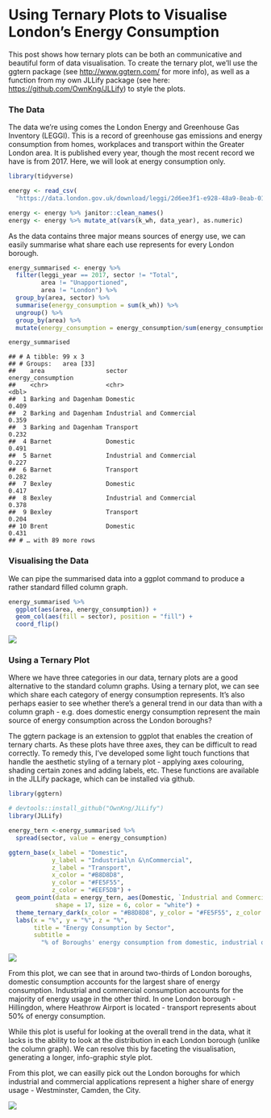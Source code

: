 Using Ternary Plots to Visualise London’s Energy Consumption
================

This post shows how ternary plots can be both an communicative and
beautiful form of data visualisation. To create the ternary plot, we’ll
use the ggtern package (see <http://www.ggtern.com/> for more info), as
well as a function from my own JLLify package (see here:
<https://github.com/OwnKng/JLLify>) to style the plots.

### The Data

The data we’re using comes the London Energy and Greenhouse Gas
Inventory (LEGGI). This is a record of greenhouse gas emissions and
energy consumption from homes, workplaces and transport within the
Greater London area. It is published every year, though the most recent
record we have is from 2017. Here, we will look at energy consumption
only.

``` r
library(tidyverse)

energy <- read_csv(
  "https://data.london.gov.uk/download/leggi/2d6ee3f1-e928-48a9-8eab-01748c65ac6f/energy-consumption-borough-leggi.csv")

energy <- energy %>% janitor::clean_names()
energy <- energy %>% mutate_at(vars(k_wh, data_year), as.numeric)
```

As the data contains three major means sources of energy use, we can
easily summarise what share each use represents for every London
borough.

``` r
energy_summarised <- energy %>% 
  filter(leggi_year == 2017, sector != "Total", 
         area != "Unapportioned", 
         area != "London") %>% 
  group_by(area, sector) %>% 
  summarise(energy_consumption = sum(k_wh)) %>% 
  ungroup() %>% 
  group_by(area) %>% 
  mutate(energy_consumption = energy_consumption/sum(energy_consumption)) 

energy_summarised
```

    ## # A tibble: 99 x 3
    ## # Groups:   area [33]
    ##    area                 sector                    energy_consumption
    ##    <chr>                <chr>                                  <dbl>
    ##  1 Barking and Dagenham Domestic                               0.409
    ##  2 Barking and Dagenham Industrial and Commercial              0.359
    ##  3 Barking and Dagenham Transport                              0.232
    ##  4 Barnet               Domestic                               0.491
    ##  5 Barnet               Industrial and Commercial              0.227
    ##  6 Barnet               Transport                              0.282
    ##  7 Bexley               Domestic                               0.417
    ##  8 Bexley               Industrial and Commercial              0.378
    ##  9 Bexley               Transport                              0.204
    ## 10 Brent                Domestic                               0.431
    ## # … with 89 more rows

### Visualising the Data

We can pipe the summarised data into a ggplot command to produce a
rather standard filled column graph.

``` r
energy_summarised %>% 
  ggplot(aes(area, energy_consumption)) + 
  geom_col(aes(fill = sector), position = "fill") +
  coord_flip()
```

![](README_files/figure-gfm/unnamed-chunk-3-1.png)<!-- -->

### Using a Ternary Plot

Where we have three categories in our data, ternary plots are a good
alternative to the standard column graphs. Using a ternary plot, we can
see which share each category of energy consumption represents. It’s
also perhaps easier to see whether there’s a general trend in our data
than with a column graph - e.g. does domestic energy consumption
represent the main source of energy consumption across the London
boroughs?

The ggtern package is an extension to ggplot that enables the creation
of ternary charts. As these plots have three axes, they can be difficult
to read correctly. To remedy this, I’ve developed some light touch
functions that handle the aesthetic styling of a ternary plot - applying
axes colouring, shading certain zones and adding labels, etc. These
functions are available in the JLLify package, which can be installed
via github.

``` r
library(ggtern)

# devtools::install_github("OwnKng/JLLify")
library(JLLify)

energy_tern <-energy_summarised %>% 
  spread(sector, value = energy_consumption)

ggtern_base(x_label = "Domestic", 
            y_label = "Industrial\n &\nCommercial", 
            z_label = "Transport", 
            x_color = "#B8D8D8", 
            y_color = "#FE5F55", 
            z_color = "#EEF5DB") +
  geom_point(data = energy_tern, aes(Domestic, `Industrial and Commercial`, Transport), 
             shape = 17, size = 6, color = "white") + 
  theme_ternary_dark(x_color = "#B8D8D8", y_color = "#FE5F55", z_color = "#EEF5DB") + 
  labs(x = "%", y = "%", z = "%", 
       title = "Energy Consumption by Sector", 
       subtitle = 
         "% of Boroughs' energy consumption from domestic, industrial or transport uses")
```

![](README_files/figure-gfm/unnamed-chunk-4-1.png)<!-- -->

From this plot, we can see that in around two-thirds of London boroughs,
domestic consumption accounts for the largest share of energy
consumption. Industrial and commercial consumption accounts for the
majority of energy usage in the other third. In one London borough -
Hillingdon, where Heathrow Airport is located - transport represents
about 50% of energy consumption.

While this plot is useful for looking at the overall trend in the data,
what it lacks is the ability to look at the distribution in each London
borough (unlike the column graph). We can resolve this by faceting the
visualisation, generating a longer, info-graphic style plot.

From this plot, we can easilly pick out the London boroughs for which
industrial and commercial applications represent a higher share of
energy usage - Westminster, Camden, the City.

![](README_files/figure-gfm/unnamed-chunk-5-1.png)<!-- -->
